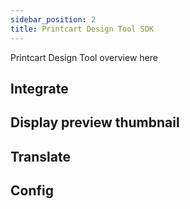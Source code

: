 ```yaml
---
sidebar_position: 2
title: Printcart Design Tool SDK
---
```


Printcart Design Tool overview here

## Integrate

## Display preview thumbnail

## Translate

## Config

<!-- Design tool overview

- Use cases
- Features -->

<!-- ## Authentication

In order to work with your Printcart data, Printcart Design Tool need to use your API Key. You can get your API key at  Printcart dashboard > Settings.

![Get Printcart API Key](/img/get-api-key.png)

After copy the API Key, use it with Design Tool SDK like this:

```
<script src="assets.printcart.com/js/design-tool-sdk.js?key={your_api_key_here}" type="text/javascript"></script>
```

:::info
We 
:::

Use for public request and Design tool

- Navigate to Settings
- Copy API Key -->

<!-- ## How to get

- Navigate Setting
- Find snippet code look like this
- Copy the snippet
- Insert snippet at the bottom of your pages, before the closing body tag -->

<!-- ## Versions -->

